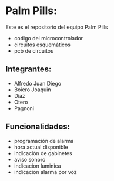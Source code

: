 # Palm Pills:
Este es el repositorio del equipo Palm Pills
- codigo del microcontrolador
- circuitos esquemáticos
- pcb de circuitos

## Integrantes:
- Alfredo Juan Diego 
- Boiero  Joaquin
- Diaz
- Otero
- Pagnoni

## Funcionalidades:
- programación de alarma
- hora actual disponible
- indicación de gabinetes
- aviso sonoro
- indicacion luminica
- indicacion alarma por voz
